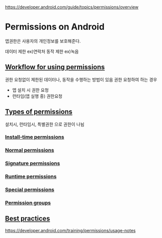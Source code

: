 https://developer.android.com/guide/topics/permissions/overview

# Permissions on Android
앱권한은 사용자의 개인정보를 보호해준다.

데이터 제한 ex)연락처 
동작 제한 ex)녹음

## [Workflow for using permissions](https://developer.android.com/guide/topics/permissions/overview#workflow)
권한 요청없이 제한된 데이터나, 동작을 수행하는 방법이 있음
권한 요청하여 하는 경우
 - 앱 설치 시 권한 요청
 - 런타임(앱 실행 중) 권한요청

## [Types of permissions](https://developer.android.com/guide/topics/permissions/overview#types)
설치시, 런타임시, 특별권한 으로 권한이 나뉨

### [Install-time permissions](https://developer.android.com/guide/topics/permissions/overview#install-time)
### [Normal permissions](https://developer.android.com/guide/topics/permissions/overview#normal)
### [Signature permissions](https://developer.android.com/guide/topics/permissions/overview#signature)
### [Runtime permissions](https://developer.android.com/guide/topics/permissions/overview#runtime)
### [Special permissions](https://developer.android.com/guide/topics/permissions/overview#special)
### [Permission groups](https://developer.android.com/guide/topics/permissions/overview#groups)

## [Best practices](https://developer.android.com/guide/topics/permissions/overview#best-practices)
https://developer.android.com/training/permissions/usage-notes

